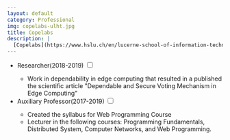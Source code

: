 ```yaml
---
layout: default
category: Professional
img: copelabs-ulht.jpg
title: Copelabs
description: |
  [Copelabs](https://www.hslu.ch/en/lucerne-school-of-information-technology/research/systems-and-software/internet-of-things/) is a research unit of Universidade Lusófona de Humanidades e Tecnologias, originally established as a new unit in Portugal. Copelabs keep pursuing the technology path used to improve the quality of living, via the applicability of cyber-physical interconnected systems, in different contexts (e.g., Smart Cities and Mobility).
---
```


<div class="highlight">
  <ul>
    <li>Researcher<span class="btn-xs">(2018-2019)</span>
    <input type="checkbox" class="read-more-state" id="post-link-1" />
    <label for="post-link-1" class="btn-link btn-xs read-more-trigger"></label>
    <div class="read-more-target">
      <ul>
        <li>Work in dependability in edge computing that resulted in a published the scientific article "Dependable and Secure Voting Mechanism in Edge Computing"</li>
      </ul>
    </div>
  </li>
    <li>Auxiliary Professor<span class="btn-xs">(2017-2019)</span>
    <input type="checkbox" class="read-more-state" id="post-link-2" />
    <label for="post-link-2" class="btn-link btn-xs read-more-trigger"></label>
    <div class="read-more-target">
      <ul>
        <li>Created the syllabus for Web Programming Course</li>
        <li>Lecturer in the following courses: Programming Fundamentals, Distributed System, Computer Networks, and Web Programming.</li>
      </ul>
    </div>
  </li>
  </ul>
</div>
